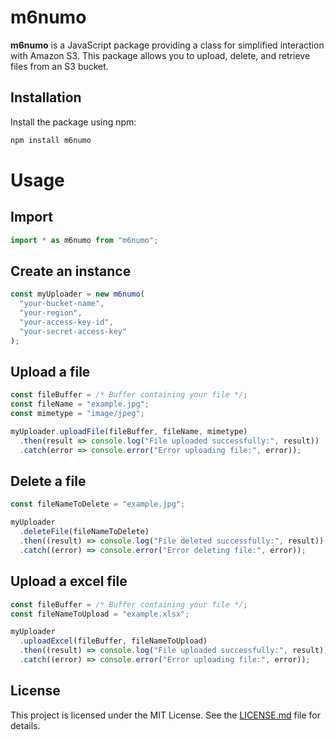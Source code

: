 # m6numo

**m6numo** is a JavaScript package providing a class for simplified interaction with Amazon S3. This package allows you to upload, delete, and retrieve files from an S3 bucket.

## Installation

Install the package using npm:

```bash
npm install m6numo
```

# Usage

## Import

```javascript
import * as m6numo from "m6numo";
```

## Create an instance

```javascript
const myUploader = new m6numo(
  "your-bucket-name",
  "your-region",
  "your-access-key-id",
  "your-secret-access-key"
);
```

## Upload a file

```javascript
const fileBuffer = /* Buffer containing your file */;
const fileName = "example.jpg";
const mimetype = "image/jpeg";

myUploader.uploadFile(fileBuffer, fileName, mimetype)
  .then(result => console.log("File uploaded successfully:", result))
  .catch(error => console.error("Error uploading file:", error));

```

## Delete a file

```javascript
const fileNameToDelete = "example.jpg";

myUploader
  .deleteFile(fileNameToDelete)
  .then((result) => console.log("File deleted successfully:", result))
  .catch((error) => console.error("Error deleting file:", error));
```

## Upload a excel file

```javascript
const fileBuffer = /* Buffer containing your file */;
const fileNameToUpload = "example.xlsx";

myUploader
  .uploadExcel(fileBuffer, fileNameToUpload)
  .then((result) => console.log("File uploaded successfully:", result))
  .catch((error) => console.error("Error uploading file:", error));
```

## License

This project is licensed under the MIT License. See the [LICENSE.md](LICENSE.md) file for details.

